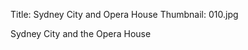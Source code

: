 Title: Sydney City and Opera House
Thumbnail: 010.jpg

Sydney City and the Opera House


[//]: # (Generated from an export of the "City and Opera House" album with File Name as "Sequential")
